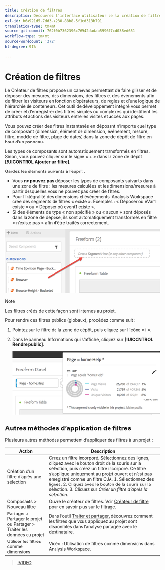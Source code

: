 ```yaml
---
title: Création de filtres
description: Découvrez l’interface utilisateur de la création de filtres.
exl-id: b6a921d5-7dd3-4230-88b8-5f1cd313b791
translation-type: tm+mt
source-git-commit: 76260b7362396c76942dadab599607cd038ed651
workflow-type: tm+mt
source-wordcount: '372'
ht-degree: 91%

---
```


# Création de filtres

Le Créateur de filtres propose un canevas permettant de faire glisser et de déposer des mesures, des dimensions, des filtres et des événements afin de filtrer les visiteurs en fonction d’opérateurs, de règles et d’une logique de hiérarchie de conteneurs. Cet outil de développement intégré vous permet de créer et d’enregistrer des filtres simples ou complexes qui identifient les attributs et actions des visiteurs entre les visites et accès aux pages.

Vous pouvez créer des filtres instantanés en déposant n’importe quel type de composant (dimension, élément de dimension, événement, mesure, filtre, modèle de filtre, plage de dates) dans la zone de dépôt de filtre en haut d’un panneau.

Les types de composants sont automatiquement transformés en filtres. Sinon, vous pouvez cliquer sur le signe « + » dans la zone de dépôt **[!UICONTROL Ajouter un filtre]**.

Gardez les éléments suivants à l’esprit :

* Vous **ne pouvez pas** déposer les types de composants suivants dans une zone de filtre : les mesures calculées et les dimensions/mesures à partir desquelles vous ne pouvez pas créer de filtres.
* Pour l’intégralité des dimensions et événements, Analysis Workspace crée des segments de filtres « existe ». Exemples : « Déposer où eVar1 existe » ou « Déposer où event1 existe ».
* Si des éléments de type « non spécifié » ou « aucun » sont déposés dans la zone de dépose, ils sont automatiquement transformés en filtre « n’existe pas » afin d’être traités correctement.

![](assets/segment-dropzone.png)

>[!NOTE]
>
>Les filtres créés de cette façon sont internes au projet.

Pour rendre ces filtres publics (globaux), procédez comme suit :

1. Pointez sur le filtre de la zone de dépôt, puis cliquez sur l’icône « i ».
1. Dans le panneau Informations qui s’affiche, cliquez sur **[!UICONTROL Rendre public]**.

   ![](assets/segment-info.png)

## Autres méthodes d’application de filtres

Plusieurs autres méthodes permettent d’appliquer des filtres à un projet :

| Action | Description |
|--- |--- |
| Création d’un filtre d’après une sélection | Créez un filtre incorporé. Sélectionnez des lignes, cliquez avec le bouton droit de la souris sur la sélection, puis créez un filtre incorporé. Ce filtre s’applique uniquement au projet ouvert et n’est pas enregistré comme un filtre CJA. 1. Sélectionnez des lignes.  2. Cliquez avec le bouton de la souris sur la sélection.  3. Cliquez sur *Créer un filtre d’après la sélection*. |
| Composants > Nouveau filtre | Ouvre le créateur de filtres. Voir [Créateur de filtre](https://docs.adobe.com/content/help/fr-FR/analytics/components/segmentation/segmentation-workflow/seg-build.html) pour en savoir plus sur le filtrage. |
| Partager > Partager le projet ou Partager > Traiter les données du projet | Dans l’outil [Traiter et partager](https://docs.adobe.com/content/help/fr-FR/analytics/analyze/analysis-workspace/curate-share/curate.html#concept_4A9726927E7C44AFA260E2BB2721AFC6), découvrez comment les filtres que vous appliquez au projet sont disponibles dans l’analyse partagée avec le destinataire. |
| Utiliser les filtres comme dimensions | Vidéo : Utilisation de filtres comme dimensions dans Analysis Workspace. |

>[!VIDEO](https://video.tv.adobe.com/v/23974)
